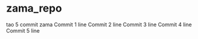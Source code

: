 # zama_repo
tao 5 commit zama
Commit 1 line
Commit 2 line
Commit 3 line
Commit 4 line
Commit 5 line
